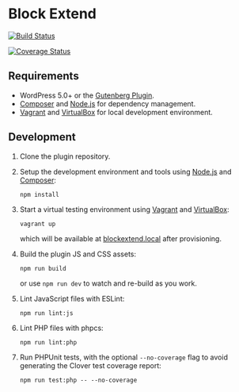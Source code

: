# Block Extend

[![Build Status](https://travis-ci.com/xwp/block-extend.svg?branch=master)](https://travis-ci.com/xwp/block-extend)

[![Coverage Status](https://coveralls.io/repos/github/xwp/block-extend/badge.svg?branch=master)](https://coveralls.io/github/xwp/block-extend?branch=master)


## Requirements

- WordPress 5.0+ or the [Gutenberg Plugin](https://wordpress.org/plugins/gutenberg/).
- [Composer](https://getcomposer.org) and [Node.js](https://nodejs.org) for dependency management.
- [Vagrant](https://www.vagrantup.com) and [VirtualBox](https://www.virtualbox.org) for local development environment.


## Development

1. Clone the plugin repository.

2. Setup the development environment and tools using [Node.js](https://nodejs.org) and [Composer](https://getcomposer.org):

	   npm install

3. Start a virtual testing environment using [Vagrant](https://www.vagrantup.com/) and [VirtualBox](https://www.virtualbox.org/):

	   vagrant up

	which will be available at [blockextend.local](http://blockextend.local) after provisioning.

4. Build the plugin JS and CSS assets:

	   npm run build
	
	or use `npm run dev` to watch and re-build as you work.

5. Lint JavaScript files with ESLint:

	   npm run lint:js

6. Lint PHP files with phpcs:

	   npm run lint:php

6. Run PHPUnit tests, with the optional `--no-coverage` flag to avoid generating the Clover test coverage report:

	   npm run test:php -- --no-coverage
